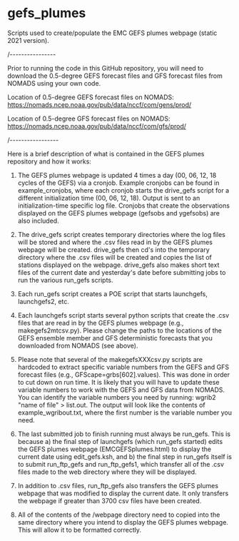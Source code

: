 # gefs_plumes
Scripts used to create/populate the EMC GEFS plumes webpage (static 2021 version).

/----------------

Prior to running the code in this GitHub repository, you will need to download the 0.5-degree GEFS forecast files and GFS forecast files from NOMADS using your own code.

Location of 0.5-degree GEFS forecast files on NOMADS:
https://nomads.ncep.noaa.gov/pub/data/nccf/com/gens/prod/ 

Location of 0.5-degree GFS forecast files on NOMADS:
https://nomads.ncep.noaa.gov/pub/data/nccf/com/gfs/prod/

/-----------------

Here is a brief description of what is contained in the GEFS plumes repository and how it works:

1) The GEFS plumes webpage is updated 4 times a day (00, 06, 12, 18 cycles of the GEFS) via a cronjob. Example cronjobs can be found in example_cronjobs, where each cronjob starts the drive_gefs script for a different initialization time (00, 06, 12, 18). Output is sent to an initialization-time specific log file. Cronjobs that create the observations displayed on the GEFS plumes webpage (gefsobs and ygefsobs) are also included.  

2) The drive_gefs script creates temporary directories where the log files will be stored and where the .csv files read in by the GEFS plumes webpage will be created. drive_gefs then cd's into the temporary directory where the .csv files will be created and copies the list of stations displayed on the webpage. drive_gefs also makes short text files of the current date and yesterday's date before submitting jobs to run the various run_gefs scripts. 

3) Each run_gefs script creates a POE script that starts launchgefs, launchgefs2, etc.

4) Each launchgefs script starts several python scripts that create the .csv files that are read in by the GEFS plumes webpage (e.g., makegefs2mtcsv.py). Please change the paths to the locations of the GEFS ensemble member and GFS deterministic forecasts that you downloaded from NOMADS (see above).

5) Please note that several of the makegefsXXXcsv.py scripts are hardcoded to extract specific variable numbers from the GEFS and GFS forecast files (e.g., GFScape=grbs[602].values). This was done in order to cut down on run time. It is likely that you will have to update these variable numbers to work with the GEFS and GFS data from NOMADS. You can identify the variable numbers you need by running: wgrib2 "name of file" > list.out. The output will look like the contents of example_wgribout.txt, where the first number is the variable number you need.     

5) The last submitted job to finish running must always be run_gefs. This is because a) the final step of launchgefs (which run_gefs started) edits the GEFS plumes webpage (EMCGEFSplumes.html) to display the current date using edit_gefs.ksh, and b) the final step in run_gefs itself is to submit run_ftp_gefs and run_ftp_gefs1, which transfer all of the .csv files made to the web directory where they will be displayed. 

6) In addition to .csv files, run_ftp_gefs also transfers the GEFS plumes webpage that was modified to display the current date. It only transfers the webpage if greater than 3700 csv files have been created.

7) All of the contents of the /webpage directory need to copied into the same directory where you intend to display the GEFS plumes webpage. This will allow it to be formatted correctly.   

